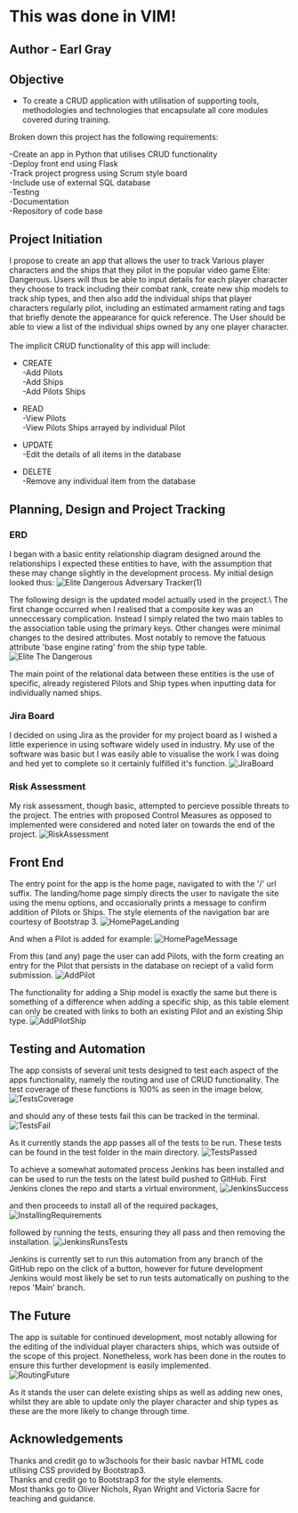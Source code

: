 # This was done in VIM!
## Author - Earl Gray

## Objective

* To create a CRUD application with utilisation of supporting tools,
methodologies and technologies that encapsulate all core modules
covered during training.

Broken down this project has the following requirements:

-Create an app in Python that utilises CRUD functionality\
-Deploy front end using Flask\
-Track project progress using Scrum style board\
-Include use of external SQL database\
-Testing\
-Documentation\
-Repository of code base


## Project Initiation

I propose to create an app that allows the user to track Various player characters and the ships that they pilot in the popular video game Elite: Dangerous. Users will thus be able to input details for each player character they choose to track including their combat rank, create new ship models to track ship types, and then also add the individual ships that player characters regularly pilot, including an estimated armament rating and tags that briefly denote the appearance for quick reference. The User should be able to view a list of the individual ships owned by any one player character. \
\
The implicit CRUD functionality of this app will include:

* CREATE\
  -Add Pilots\
  -Add Ships\
  -Add Pilots Ships
  
* READ\
  -View Pilots\
  -View Pilots Ships arrayed by individual Pilot
  
* UPDATE\
  -Edit the details of all items in the database
  
* DELETE\
  -Remove any individual item from the database
  

## Planning, Design and Project Tracking

### ERD

I began with a basic entity relationship diagram designed around the relationships I expected these entities to have, with the assumption that these may change slightly in the development process. My initial design looked thus:
![Elite Dangerous Adversary Tracker(1)](https://user-images.githubusercontent.com/80707106/126901614-b1de3fdf-c96d-4e1a-9722-137cb8f24eac.png)

The following design is the updated model actually used in the project.\ 
The first change occurred when I realised that a composite key was an unneccessary complication. Instead I simply related the two main tables to the association table using the primary keys. Other changes were minimal changes to the desired attributes. Most notably to remove the fatuous attribute 'base engine rating' from the ship type table.
![Elite The Dangerous](https://user-images.githubusercontent.com/80707106/126901573-4fcfc3ba-4c1d-4d21-92a7-0bb147a128ef.png)

The main point of the relational data between these entities is the use of specific, already registered Pilots and Ship types when inputting data for individually named ships.

### Jira Board

I decided on using Jira as the provider for my project board as I wished a little experience in using software widely used in industry. My use of the software was basic but I was easily able to visualise the work I was doing and hed yet to complete so it certainly fulfilled it's function.
![JiraBoard](https://user-images.githubusercontent.com/80707106/126902122-492b2dc8-83ab-4a2c-8473-b09f5dfa8558.png)

### Risk Assessment

My risk assessment, though basic, attempted to percieve possible threats to the project. The entries with proposed Control Measures as opposed to implemented were considered and noted later on towards the end of the project.
![RiskAssessment](https://user-images.githubusercontent.com/80707106/126902336-9c4b2105-76c6-4373-89d3-64cd61696b2e.png)


## Front End

The entry point for the app is the home page, navigated to with the '/' url suffix. The landing/home page simply directs the user to navigate the site using the menu options, and occasionally prints a message to confirm addition of Pilots or Ships. The style elements of the navigation bar are courtesy of Bootstrap 3.
![HomePageLanding](https://user-images.githubusercontent.com/80707106/126904455-50526b24-dd86-452f-9521-76ee0bd9c7ed.png)

And when a Pilot is added for example:
![HomePageMessage](https://user-images.githubusercontent.com/80707106/126904529-7b645218-021f-498b-be66-a7272a0baa18.png)

From this (and any) page the user can add Pilots, with the form creating an entry for the Pilot that persists in the database on reciept of a valid form submission.
![AddPilot](https://user-images.githubusercontent.com/80707106/126904776-1ca2e811-b5d4-4290-9f79-74ded58f5464.png)

The functionality for adding a Ship model is exactly the same but there is something of a difference when adding a specific ship, as this table element can only be created with links to both an existing Pilot and an existing Ship type.
![AddPilotShip](https://user-images.githubusercontent.com/80707106/126904947-a1f4e4fe-7dbc-4a22-a88c-4b3ef5612a04.png)


## Testing and Automation

The app consists of several unit tests designed to test each aspect of the apps functionality, namely the routing and use of CRUD functionality.
The test coverage of these functions is 100% as seen in the image below,
![TestsCoverage](https://user-images.githubusercontent.com/80707106/126905419-8ea9285a-366a-430c-91bb-bbb32cc4432f.png)

and should any of these tests fail this can be tracked in the terminal.
![TestsFail](https://user-images.githubusercontent.com/80707106/126905430-949940d2-8495-416c-bd65-953fae184251.png)

As it currently stands the app passes all of the tests to be run. These tests can be found in the test folder in the main directory.
![TestsPassed](https://user-images.githubusercontent.com/80707106/126905492-76bc62c1-dfac-4387-bcc6-2c0466377517.png)

To achieve a somewhat automated process Jenkins has been installed and can be used to run the tests on the latest build pushed to GitHub. First Jenkins clones the repo and starts a virtual environment,
![JenkinsSuccess](https://user-images.githubusercontent.com/80707106/126905558-4656da1b-2fec-499a-a1b5-0fe030230183.png)

and then proceeds to install all of the required packages,
![InstallingRequirements](https://user-images.githubusercontent.com/80707106/126905570-753d1756-7314-4df7-8cf1-bc336feb0624.png)

followed by running the tests, ensuring they all pass and then removing the installation.
![JenkinsRunsTests](https://user-images.githubusercontent.com/80707106/126905596-7ccc131c-9cf1-429e-8c02-bc59dc80ccb0.png)

Jenkins is currently set to run this automation from any branch of the GitHub repo on the click of a button, however for future development Jenkins would most likely be set to run tests automatically on pushing to the repos 'Main' branch.

## The Future

The app is suitable for continued development, most notably allowing for the editing of the individual player characters ships, which was outside of the scope of this project. Nonetheless, work has been done in the routes to ensure this further development is easily implemented.\
![RoutingFuture](https://user-images.githubusercontent.com/80707106/126906242-987e156a-f7e9-45d1-8443-51c8d6b56471.png)

As it stands the user can delete existing ships as well as adding new ones, whilst they are able to update only the player character and ship types as these are the more likely to change through time.


## Acknowledgements

Thanks and credit go to w3schools for their basic navbar HTML code utilising CSS provided by Bootstrap3.\
Thanks and credit go to Bootstrap3 for the style elements.\
Most thanks go to Oliver Nichols, Ryan Wright and Victoria Sacre for teaching and guidance.
